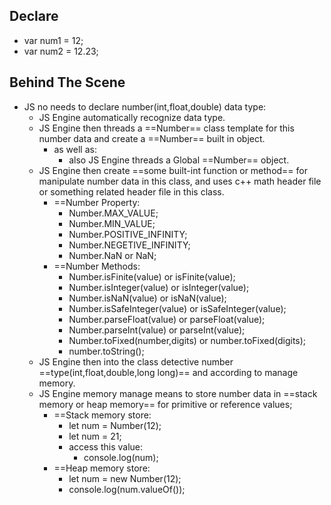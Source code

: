 ## Declare
- var num1 = 12;
- var num2 = 12.23;
## Behind The Scene 
- JS no needs to declare number(int,float,double) data type:
	- JS Engine automatically recognize data type.
	- JS Engine then threads a ==Number== class template for this number data and create a ==Number== built in object.
		- as well as:
			- also JS Engine threads a Global ==Number== object.
	- JS Engine then create ==some built-int function or method== for manipulate number data in this class, and uses c++ math header file or something related header file in this class. 
		- ==Number Property:
			- Number.MAX_VALUE;
			- Number.MIN_VALUE;
			- Number.POSITIVE_INFINITY;
			- Number.NEGETIVE_INFINITY;
			- Number.NaN or NaN;
		- ==Number Methods:
			- Number.isFinite(value) or isFinite(value);
			- Number.isInteger(value) or isInteger(value);
			- Number.isNaN(value) or isNaN(value);
			- Number.isSafeInteger(value) or isSafeInteger(value);
			- Number.parseFloat(value) or parseFloat(value);
			- Number.parseInt(value) or parseInt(value);
			- Number.toFixed(number,digits) or  number.toFixed(digits);
			- number.toString();
	- JS Engine then into the class detective number ==type(int,float,double,long long)== and according to manage memory. 
	- JS Engine memory manage means to store number data in ==stack memory or heap memory==  for primitive  or reference values;
		- ==Stack memory store:
			- let num = Number(12);
			- let num = 21;
			- access this value:
				- console.log(num);
		- ==Heap memory store:
			- let num = new Number(12);
			- console.log(num.valueOf());
